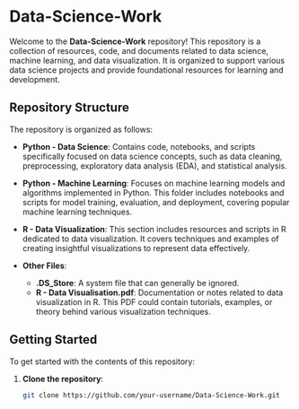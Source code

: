 # Data-Science-Work

Welcome to the **Data-Science-Work** repository! This repository is a collection of resources, code, and documents related to data science, machine learning, and data visualization. It is organized to support various data science projects and provide foundational resources for learning and development.

## Repository Structure

The repository is organized as follows:

- **Python - Data Science**: Contains code, notebooks, and scripts specifically focused on data science concepts, such as data cleaning, preprocessing, exploratory data analysis (EDA), and statistical analysis.
  
- **Python - Machine Learning**: Focuses on machine learning models and algorithms implemented in Python. This folder includes notebooks and scripts for model training, evaluation, and deployment, covering popular machine learning techniques.

- **R - Data Visualization**: This section includes resources and scripts in R dedicated to data visualization. It covers techniques and examples of creating insightful visualizations to represent data effectively.

- **Other Files**:
  - **.DS_Store**: A system file that can generally be ignored.
  - **R - Data Visualisation.pdf**: Documentation or notes related to data visualization in R. This PDF could contain tutorials, examples, or theory behind various visualization techniques.

## Getting Started

To get started with the contents of this repository:

1. **Clone the repository**:
   ```bash
   git clone https://github.com/your-username/Data-Science-Work.git
